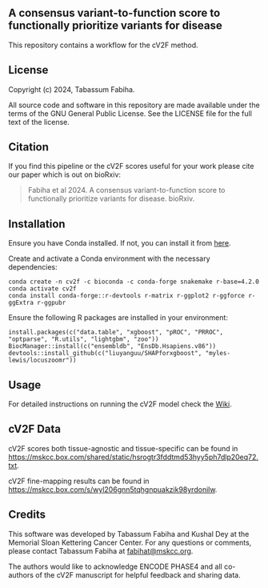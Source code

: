 ## A consensus variant-to-function score to functionally prioritize variants for disease

This repository contains a workflow for the cV2F method.

## License

Copyright (c) 2024, Tabassum Fabiha.

All source code and software in this repository are made available under the terms of the GNU General Public License. See the LICENSE file for the full text of the license.

## Citation

If you find this pipeline or the cV2F scores useful for your work please cite our paper which is out on bioRxiv:

> Fabiha et al 2024. A consensus variant-to-function score to functionally prioritize variants for disease. bioRxiv.



## Installation

Ensure you have Conda installed. If not, you can install it from [here](https://docs.conda.io/projects/conda/en/latest/user-guide/install/index.html).

Create and activate a Conda environment with the necessary dependencies:

```
conda create -n cv2f -c bioconda -c conda-forge snakemake r-base=4.2.0
conda activate cv2f
conda install conda-forge::r-devtools r-matrix r-ggplot2 r-ggforce r-ggExtra r-ggpubr
```

Ensure the following R packages are installed in your environment:

```
install.packages(c("data.table", "xgboost", "pROC", "PRROC", "optparse", "R.utils", "lightgbm", "zoo"))
BiocManager::install(c("ensembldb", "EnsDb.Hsapiens.v86"))
devtools::install_github(c("liuyanguu/SHAPforxgboost", "myles-lewis/locuszoomr"))
```

## Usage

For detailed instructions on running the cV2F model check the [Wiki](https://github.com/Deylab999MSKCC/cv2f/wiki).

## cV2F Data

cV2F scores both tissue-agnostic and tissue-specific can be found in https://mskcc.box.com/shared/static/hsrogtr3fddtmd53hyy5ph7dlp20eq72.txt.

cV2F fine-mapping results can be found in https://mskcc.box.com/s/wyl206gnn5tqhgnpuakzik98yrdonilw.

## Credits

This software was developed by Tabassum Fabiha and Kushal Dey at the Memorial Sloan Kettering Cancer Center. For any questions or comments, please contact Tabassum Fabiha at fabihat@mskcc.org.

The authors would like to acknowledge ENCODE PHASE4 and all co-authors of the cV2F manuscript for helpful feedback and sharing data.
